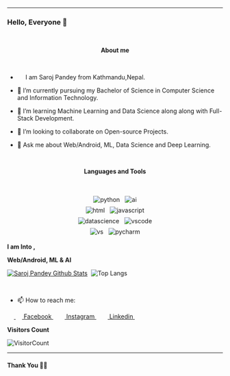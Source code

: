 ***********************************
### Hello, Everyone 👋

<!--
**sarojp33/sarojp3603** is a ✨ _special_ ✨ repository because its `README.md` (this file) appears on your GitHub profile.-->
&nbsp;&nbsp;&nbsp;&nbsp;&nbsp;&nbsp;&nbsp;&nbsp;&nbsp;&nbsp;&nbsp;&nbsp;&nbsp;&nbsp;&nbsp;&nbsp;&nbsp;&nbsp;&nbsp;&nbsp;&nbsp;&nbsp;&nbsp;&nbsp;&nbsp;&nbsp;&nbsp;&nbsp;&nbsp;&nbsp;&nbsp;&nbsp;&nbsp;&nbsp;&nbsp;&nbsp;&nbsp;&nbsp;&nbsp;&nbsp;&nbsp;&nbsp;&nbsp;&nbsp;&nbsp;&nbsp;&nbsp;&nbsp;&nbsp;&nbsp;&nbsp;&nbsp;&nbsp;&nbsp;&nbsp;&nbsp;&nbsp;&nbsp;&nbsp;&nbsp;&nbsp;&nbsp;&nbsp;<p align="center"><b>About me</b></p> <br>
- <img src ="https://s3.amazonaws.com/pix.iemoji.com/images/emoji/apple/ios-12/256/boy-light-skin-tone.png" height= 15px width = 15px> I am Saroj Pandey from Kathmandu,Nepal.

- 🔭 I’m currently pursuing my Bachelor of Science in Computer Science and Information Technology.

- 🌱 I’m learning Machine Learning and Data Science along along with Full-Stack Development.

- 👯 I’m looking to collaborate on Open-source Projects.

- 💬 Ask me about Web/Android, ML, Data Science and Deep Learning.

&nbsp;&nbsp;&nbsp;&nbsp;&nbsp;&nbsp;&nbsp;&nbsp;&nbsp;&nbsp;&nbsp;&nbsp;&nbsp;&nbsp;&nbsp;&nbsp;&nbsp;&nbsp;&nbsp;&nbsp;&nbsp;&nbsp;&nbsp;&nbsp;&nbsp;&nbsp;&nbsp;&nbsp;&nbsp;&nbsp;&nbsp;&nbsp;&nbsp;&nbsp;&nbsp;&nbsp;&nbsp;&nbsp;&nbsp;&nbsp;&nbsp;&nbsp;&nbsp;&nbsp;&nbsp;&nbsp;&nbsp;&nbsp;&nbsp;&nbsp;&nbsp;&nbsp;&nbsp;&nbsp;&nbsp;&nbsp;&nbsp;&nbsp;&nbsp;&nbsp;&nbsp;&nbsp;&nbsp;<p align="center"><b>Languages and Tools</b></p> <br>

<p align="center">
 <img src="https://github.com/sarojp3/sarojpandey/blob/master/Assets/python.svg" alt="python" style="vertical-align:top; margin:4px">
 <img src="https://github.com/sarojp3/sarojpandey/blob/master/Assets/ai.svg" alt="ai" style="vertical-align:top; margin:4px"><br>
 <img src="https://github.com/sarojp3/sarojpandey/blob/master/Assets/html.svg" alt="html" style="vertical-align:top; margin:4px">
 <img src="https://github.com/sarojp3/sarojpandey/blob/master/Assets/javascript.svg" alt="javascript" style="vertical-align:top; margin:4px"><br>
 <img src="https://github.com/sarojp3/sarojpandey/blob/master/Assets/datascience.svg" alt="datascience" style="vertical-align:top; margin:4px">
 <img src="https://github.com/sarojp3/sarojpandey/blob/master/Assets/visualstudio_code.svg" alt="vscode" style="vertical-align:top; margin:4px"><br>
 <img src="https://github.com/sarojp3/sarojpandey/blob/master/Assets/visualstudio.svg" alt="vs" style="vertical-align:top; margin:4px">
 <img src="https://github.com/sarojp3/sarojpandey/blob/master/Assets/jetbrains_pycharm.svg" alt="pycharm" style="vertical-align:top; margin:4px">
</p>


**I am Into ,**

**Web/Android, ML & AI**
<br />


[![Saroj Pandey Github Stats](https://github-readme-stats.vercel.app/api?username=sarojp3&show_icons=true&title_color=fff&icon_color=79ff97&text_color=9f9f9f&bg_color=151515)](https://github.com/sarojp3)
&nbsp;![Top Langs](https://github-readme-stats.anuraghazra1.vercel.app/api/top-langs/?username=sarojp3&layout=compact&theme=radical)

<br /> 

- 📫 How to reach me:<br>

&nbsp;&nbsp;&nbsp;&nbsp;<a href = "https://www.facebook.com/sarojp2580?ref=bookmarks" target="_blank"> <img src = "https://cdn1.iconfinder.com/data/icons/logotypes/32/square-facebook-256.png" height= 15px width = 15px> Facebook </a>&nbsp;&nbsp;
<a href = "https://www.instagram.com/saroj_pandey79" target="_blank"><img src = "https://image.flaticon.com/icons/svg/174/174855.svg" height= 15px width = 15px> Instagram </a>&nbsp;&nbsp;
<a href = "https://www.linkedin.com/in/saroj-pandey-15a417178/" target="_blank"><img src = "https://image.flaticon.com/icons/svg/174/174857.svg" height= 15px width = 15px> Linkedin </a>&nbsp;&nbsp;


**Visitors Count** 

![VisitorCount](https://profile-counter.glitch.me/{sarojp3}/count.svg)

*************

#### Thank You 🙏🏼
